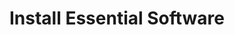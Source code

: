 ---
sidebar_position: 3
title: "Install Essential Software"
sidebar_label: "Install Essential Software"
description: "Deploy fundamental applications for Debian environments - install core utilities, add essential tools, setup basic applications, and establish software foundation."
keywords:
  - "debian essential software"
  - "core utilities"
  - "essential tools"
  - "basic applications"
  - "software foundation"
tags:
  - debian
  - essential-software
  - core-utilities
  - essential-tools
  - basic-applications
slug: /linux/debian/installation/post-install-setup/install-essential-software
---